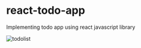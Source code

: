 # react-todo-app
Implementing todo app using react javascript library



![todolist](https://user-images.githubusercontent.com/1171883/34565395-bfe209ee-f180-11e7-9cd5-f8b065cc31ff.JPG)


